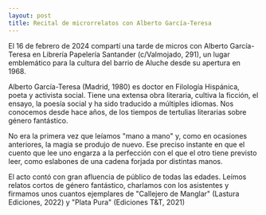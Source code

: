 ```yaml
---
layout: post
title: Recital de microrrelatos con Alberto García-Teresa
---
```


El 16 de febrero de 2024 compartí una tarde de micros con Alberto García-Teresa en Librería Papelería Santander (c/Valmojado, 291), un lugar emblemático para la cultura del barrio de Aluche desde su apertura en 1968.

Alberto García-Teresa (Madrid, 1980) es doctor en Filología Hispánica, poeta y activista social. Tiene una extensa obra literaria, cultiva la ficción, el ensayo, la poesía social y ha sido traducido a múltiples idiomas. Nos conocemos desde hace años, de los tiempos de tertulias literarias sobre género fantástico. 

No era la primera vez que leíamos "mano a mano" y, como en ocasiones anteriores, la magia se produjo de nuevo. Ese preciso instante en que el cuento que lee uno engarza a la perfección con el que el otro tiene previsto leer, como eslabones de una cadena forjada por distintas manos.  

El acto contó con gran afluencia de público de todas las edades. Leímos relatos cortos de género fantástico, charlamos con los asistentes y firmamos unos cuantos ejemplares de "Callejero de Manglar" (Lastura Ediciones, 2022) y "Plata Pura" (Ediciones T&T, 2021)
